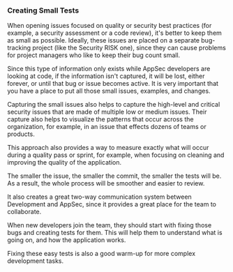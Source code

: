 ### Creating Small Tests

When opening issues focused on quality or security best practices (for example, a security assessment or a code review), it's better to keep them as small as possible. Ideally, these issues are placed on a separate bug-tracking project (like the Security RISK one), since they can cause problems for project managers who like to keep their bug count small.

Since this type of information only exists while AppSec developers are looking at code, if the information isn't captured, it will be lost, either forever, or until that bug or issue becomes active. It is very important that you have a place to put all those small issues, examples, and changes.

Capturing the small issues also helps to capture the high-level and critical security issues that are made of multiple low or medium issues. Their capture also helps to visualize the patterns that occur across the organization, for example, in an issue that effects dozens of teams or products.

This approach also provides a way to measure exactly what will occur during a quality pass or sprint, for example, when focusing on cleaning and improving the quality of the application.

The smaller the issue, the smaller the commit, the smaller the tests will be. As a result, the whole process will be smoother and easier to review.

It also creates a great two-way communication system between Development and AppSec, since it provides a great place for the team to collaborate.

When new developers join the team, they should start with fixing those bugs and creating tests for them. This will help them to understand what is going on, and how the application works.

Fixing these easy tests is also a good warm-up for more complex development tasks.
